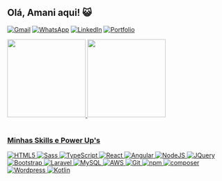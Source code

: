 ## Olá, Amani aqui! 😺

[![Gmail](https://img.shields.io/badge/Gmail-333333?style=for-the-badge&logo=gmail&logoColor=red)](mailto:amani.sena955@gmail.com)
[![WhatsApp](https://img.shields.io/badge/WhatsApp-25D366?style=for-the-badge&logo=whatsapp&logoColor=white)](https://api.whatsapp.com/send?phone=5521970600875)
[![LinkedIn](https://img.shields.io/badge/LinkedIn-0077B5?style=for-the-badge&logo=linkedin&logoColor=white)](https://www.linkedin.com/in/amani-sena-632231252/)
[![Portfolio](https://img.shields.io/badge/Portfolio-FF5722?style=for-the-badge&logo=todoist&logoColor=white)](https://amani-sena.github.io/Portfolio/)

<div style="display: 'flex', justify-content:'space-around', align-items:'center'">
  <a href="https://github.com/Amani-Sena">
  <img height="180em" src="https://github-readme-stats.vercel.app/api?username=Amani-Sena&show_icons=true&theme=dark&include_all_commits=true&count_private=true"/>
  <img height="180em" src="https://github-readme-stats.vercel.app/api/top-langs/?username=Amani-Sena&layout=compact&langs_count=7&theme=dark"/>
</div><br />

### Minhas Skills e Power Up's

![HTML5](https://img.shields.io/badge/HTML5-E34F26?style=for-the-badge&logo=html5&logoColor=white)
![Sass](https://img.shields.io/badge/Sass-000?style=for-the-badge&logo=sass)
![TypeScript](https://img.shields.io/badge/TypeScript-007ACC?style=for-the-badge&logo=typescript&logoColor=white)
![React](https://img.shields.io/badge/React-20232A?style=for-the-badge&logo=react&logoColor=61DAFB)
![Angular](https://img.shields.io/badge/Angular-DD0031?style=for-the-badge&logo=angular&logoColor=white)
![NodeJS](https://img.shields.io/badge/Node%20js-339933?style=for-the-badge&logo=nodedotjs&logoColor=white)
![JQuery](https://img.shields.io/badge/jQuery-0769AD?style=for-the-badge&logo=jquery&logoColor=white)
![Bootstrap](https://img.shields.io/badge/-boostrap-0D1117?style=for-the-badge&logo=bootstrap&labelColor=0D1117)
![Laravel](https://img.shields.io/badge/Laravel-FF2D20?style=for-the-badge&logo=laravel&logoColor=white)
![MySQL](https://img.shields.io/badge/MySQL-00000F?style=for-the-badge&logo=mysql&logoColor=white)
![AWS](https://img.shields.io/badge/AWS-000.svg?style=for-the-badge&logo=amazon-aws&logoColor=white)
![Git](https://img.shields.io/badge/GIT-E44C30?style=for-the-badge&logo=git&logoColor=white)
![npm](https://img.shields.io/badge/npm-CB3837?style=for-the-badge&logo=npm&logoColor=white)
![composer](https://img.shields.io/badge/Composer-885630?style=for-the-badge&logo=Composer&logoColor=white)
![Wordpress](https://img.shields.io/badge/Wordpress-21759B?style=for-the-badge&logo=wordpress&logoColor=white)
![Kotlin](https://img.shields.io/badge/Kotlin-0095D5?&style=for-the-badge&logo=kotlin&logoColor=white)
